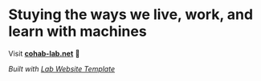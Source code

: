 
# Stuying the ways we live, work, and learn with machines

Visit **[cohab-lab.net](https://cohab-lab.net)** 🚀

_Built with [Lab Website Template](https://greene-lab.gitbook.io/lab-website-template-docs)_
